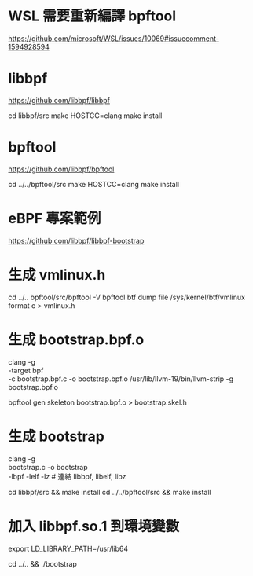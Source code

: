 
# WSL 需要重新編譯 bpftool
https://github.com/microsoft/WSL/issues/10069#issuecomment-1594928594

# libbpf
https://github.com/libbpf/libbpf

cd libbpf/src
make HOSTCC=clang
make install

# bpftool
https://github.com/libbpf/bpftool

cd ../../bpftool/src
make HOSTCC=clang
make install

# eBPF 專案範例
https://github.com/libbpf/libbpf-bootstrap

# 生成 vmlinux.h
cd ../..
bpftool/src/bpftool -V
bpftool btf dump file /sys/kernel/btf/vmlinux format c > vmlinux.h

# 生成 bootstrap.bpf.o
clang -g \
      -target bpf \
      -c bootstrap.bpf.c -o bootstrap.bpf.o
/usr/lib/llvm-19/bin/llvm-strip -g bootstrap.bpf.o

bpftool gen skeleton bootstrap.bpf.o > bootstrap.skel.h

# 生成 bootstrap
clang -g \
    bootstrap.c -o bootstrap         \
    -lbpf -lelf -lz                  # 連結 libbpf, libelf, libz


cd libbpf/src && make install
cd ../../bpftool/src && make install

# 加入 libbpf.so.1 到環境變數
export LD_LIBRARY_PATH=/usr/lib64

cd ../.. && ./bootstrap